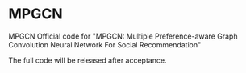 # MPGCN
MPGCN
Official code for "MPGCN: Multiple Preference-aware Graph Convolution Neural Network For Social Recommendation"

The full code will be released after acceptance.
